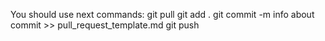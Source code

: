 You should use next commands:
git pull
git add .
git commit -m info about commit >> pull_request_template.md
git push
